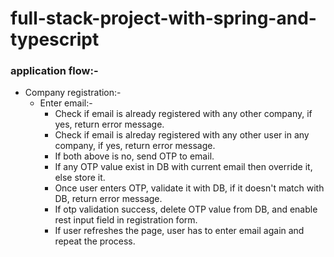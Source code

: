 # full-stack-project-with-spring-and-typescript

### application flow:-

- Company registration:-
  - Enter email:-
    - Check if email is already registered with any other company, if yes, return error message.
    - Check if email is alreday registered with any other user in any company, if yes, return error message.
    - If both above is no, send OTP to email.
    - If any OTP value exist in DB with current email then override it, else store it.
    - Once user enters OTP, validate it with DB, if it doesn't match with DB, return error message.
    - If otp validation success, delete OTP value from DB, and enable rest input field in registration form.
    - If user refreshes the page, user has to enter email again and repeat the process.
